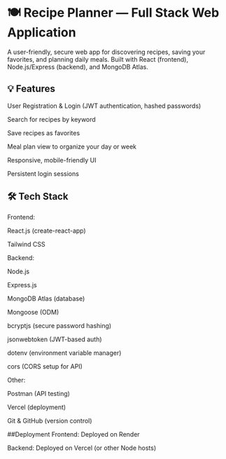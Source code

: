 # 🍽️ Recipe Planner — Full Stack Web Application
A user-friendly, secure web app for discovering recipes, saving your favorites, and planning daily meals. Built with React (frontend), Node.js/Express (backend), and MongoDB Atlas.

## 💡 Features
User Registration & Login (JWT authentication, hashed passwords)

Search for recipes by keyword

Save recipes as favorites

Meal plan view to organize your day or week

Responsive, mobile-friendly UI

Persistent login sessions

## 🛠️ Tech Stack
Frontend:

React.js (create-react-app)

Tailwind CSS

Backend:

Node.js

Express.js

MongoDB Atlas (database)

Mongoose (ODM)

bcryptjs (secure password hashing)

jsonwebtoken (JWT-based auth)

dotenv (environment variable manager)

cors (CORS setup for API)

Other:

Postman (API testing)

Vercel (deployment)

Git & GitHub (version control)

##Deployment
Frontend: Deployed on Render

Backend: Deployed on Vercel (or other Node hosts)
